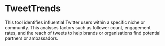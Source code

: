 # TweetTrends
This tool identifies influential Twitter users within a specific niche or community. This analyses factors such as follower count, engagement rates, and the reach of tweets to help brands or organisations find potential partners or ambassadors.
